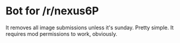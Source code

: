 # Bot for /r/nexus6P

It removes all image submissions unless it's sunday. Pretty simple. It requires mod permissions to work, obviously.
